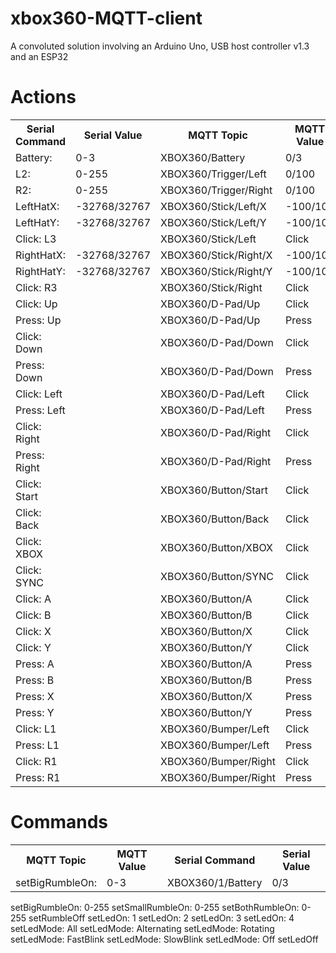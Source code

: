 # xbox360-MQTT-client
A convoluted solution involving an Arduino Uno, USB host controller v1.3 and an ESP32


# Actions

<table>
  <tr>
    <th>Serial Command</th>
    <th>Serial Value</th>
    <th>MQTT Topic</th>
    <th>MQTT Value</th>
  </tr>

<tr><td>Battery:</td><td>0-3</td><td>XBOX360/Battery</td><td>0/3</td></tr>
<tr><td>L2:</td><td>0-255</td><td>XBOX360/Trigger/Left</td><td>0/100</td></tr>
<tr><td>R2:</td><td>0-255</td><td>XBOX360/Trigger/Right</td><td>0/100</td></tr>

<tr><td>LeftHatX:</td><td>-32768/32767</td><td>XBOX360/Stick/Left/X</td><td>-100/100</td></tr>
<tr><td>LeftHatY:</td><td>-32768/32767</td><td>XBOX360/Stick/Left/Y</td><td>-100/100</td></tr>
<tr><td>Click: L3</td><td></td><td>XBOX360/Stick/Left</td><td>Click</td></tr>

<tr><td>RightHatX:</td><td>-32768/32767</td><td>XBOX360/Stick/Right/X</td><td>-100/100</td></tr>
<tr><td>RightHatY:</td><td>-32768/32767</td><td>XBOX360/Stick/Right/Y</td><td>-100/100</td></tr>
<tr><td>Click: R3</td><td></td><td>XBOX360/Stick/Right</td><td>Click</td></tr>

<tr><td>Click: Up</td><td></td><td>XBOX360/D-Pad/Up</td><td>Click</td></tr>
<tr><td>Press: Up</td><td></td><td>XBOX360/D-Pad/Up</td><td>Press</td></tr>
<tr><td>Click: Down</td><td></td><td>XBOX360/D-Pad/Down</td><td>Click</td></tr>
<tr><td>Press: Down</td><td></td><td>XBOX360/D-Pad/Down</td><td>Press</td></tr>
<tr><td>Click: Left</td><td></td><td>XBOX360/D-Pad/Left</td><td>Click</td></tr>
<tr><td>Press: Left</td><td></td><td>XBOX360/D-Pad/Left</td><td>Press</td></tr>
<tr><td>Click: Right</td><td></td><td>XBOX360/D-Pad/Right</td><td>Click</td></tr>
<tr><td>Press: Right</td><td></td><td>XBOX360/D-Pad/Right</td><td>Press</td></tr>

<tr><td>Click: Start</td><td></td><td>XBOX360/Button/Start</td><td>Click</td></tr>
<tr><td>Click: Back</td><td></td><td>XBOX360/Button/Back</td><td>Click</td></tr>
<tr><td>Click: XBOX</td><td></td><td>XBOX360/Button/XBOX</td><td>Click</td></tr>
<tr><td>Click: SYNC</td><td></td><td>XBOX360/Button/SYNC</td><td>Click</td></tr>
 
<tr><td>Click: A</td><td></td><td>XBOX360/Button/A</td><td>Click</td></tr>
<tr><td>Click: B</td><td></td><td>XBOX360/Button/B</td><td>Click</td></tr>
<tr><td>Click: X</td><td></td><td>XBOX360/Button/X</td><td>Click</td></tr>
<tr><td>Click: Y</td><td></td><td>XBOX360/Button/Y</td><td>Click</td></tr>
<tr><td>Press: A</td><td></td><td>XBOX360/Button/A</td><td>Press</td></tr>
<tr><td>Press: B</td><td></td><td>XBOX360/Button/B</td><td>Press</td></tr>
<tr><td>Press: X</td><td></td><td>XBOX360/Button/X</td><td>Press</td></tr>
<tr><td>Press: Y</td><td></td><td>XBOX360/Button/Y</td><td>Press</td></tr>

<tr><td>Click: L1</td><td></td><td>XBOX360/Bumper/Left</td><td>Click</td></tr>
<tr><td>Press: L1</td><td></td><td>XBOX360/Bumper/Left</td><td>Press</td></tr>
<tr><td>Click: R1</td><td></td><td>XBOX360/Bumper/Right</td><td>Click</td></tr>
<tr><td>Press: R1</td><td></td><td>XBOX360/Bumper/Right</td><td>Press</td></tr>

</table>

# Commands

<table>
  <tr>
    <th>MQTT Topic</th>
    <th>MQTT Value</th>
    <th>Serial Command</th>
    <th>Serial Value</th>
  </tr>


  <tr><td>setBigRumbleOn:</td><td>0-3</td><td>XBOX360/1/Battery</td><td>0/3</td></tr>

</table>


setBigRumbleOn: 0-255
setSmallRumbleOn: 0-255
setBothRumbleOn: 0-255
setRumbleOff
setLedOn: 1
setLedOn: 2
setLedOn: 3
setLedOn: 4
setLedMode: All
setLedMode: Alternating
setLedMode: Rotating
setLedMode: FastBlink
setLedMode: SlowBlink
setLedMode: Off
setLedOff